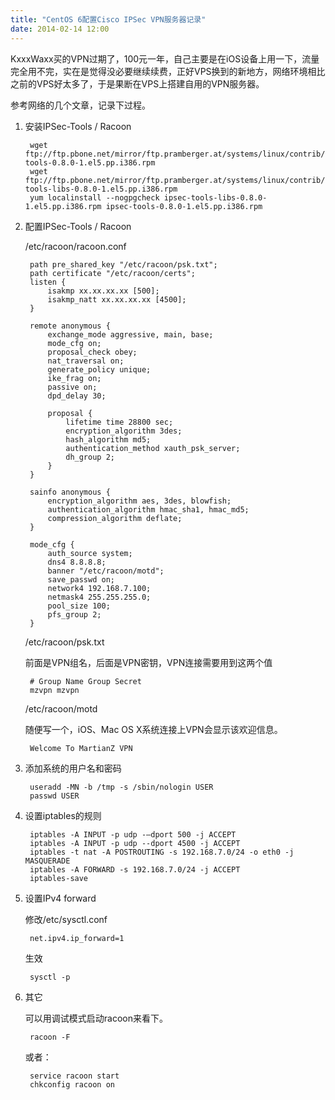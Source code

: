 ```yaml
---
title: "CentOS 6配置Cisco IPSec VPN服务器记录"
date: 2014-02-14 12:00
---
```


KxxxWaxx买的VPN过期了，100元一年，自己主要是在iOS设备上用一下，流量完全用不完，实在是觉得没必要继续续费，正好VPS换到的新地方，网络环境相比之前的VPS好太多了，于是果断在VPS上搭建自用的VPN服务器。

参考网络的几个文章，记录下过程。

1. 安装IPSec-Tools / Racoon

		wget ftp://ftp.pbone.net/mirror/ftp.pramberger.at/systems/linux/contrib/rhel5/i386/ipsec-tools-0.8.0-1.el5.pp.i386.rpm
		wget ftp://ftp.pbone.net/mirror/ftp.pramberger.at/systems/linux/contrib/rhel5/i386/ipsec-tools-libs-0.8.0-1.el5.pp.i386.rpm
		yum localinstall --nogpgcheck ipsec-tools-libs-0.8.0-1.el5.pp.i386.rpm ipsec-tools-0.8.0-1.el5.pp.i386.rpm

2. 配置IPSec-Tools / Racoon

	/etc/racoon/racoon.conf

        path pre_shared_key "/etc/racoon/psk.txt";
        path certificate "/etc/racoon/certs";
        listen {
            isakmp xx.xx.xx.xx [500];
            isakmp_natt xx.xx.xx.xx [4500];
        }

        remote anonymous {
            exchange_mode aggressive, main, base;
            mode_cfg on;
            proposal_check obey;
            nat_traversal on;
            generate_policy unique;
            ike_frag on;
            passive on;
            dpd_delay 30;

            proposal {
                lifetime time 28800 sec;
                encryption_algorithm 3des;
                hash_algorithm md5;
                authentication_method xauth_psk_server;
                dh_group 2;
            }
        }

        sainfo anonymous {
            encryption_algorithm aes, 3des, blowfish;
            authentication_algorithm hmac_sha1, hmac_md5;
            compression_algorithm deflate;
        }

        mode_cfg {
            auth_source system;
            dns4 8.8.8.8;
            banner "/etc/racoon/motd";
            save_passwd on;
            network4 192.168.7.100;
            netmask4 255.255.255.0;
            pool_size 100;
            pfs_group 2;
        }

	/etc/racoon/psk.txt

	前面是VPN组名，后面是VPN密钥，VPN连接需要用到这两个值

		# Group Name Group Secret
		mzvpn mzvpn
	
	/etc/racoon/motd

	随便写一个，iOS、Mac OS X系统连接上VPN会显示该欢迎信息。

		Welcome To MartianZ VPN
		
3. 添加系统的用户名和密码

		useradd -MN -b /tmp -s /sbin/nologin USER
		passwd USER

4. 设置iptables的规则

		iptables -A INPUT -p udp -–dport 500 -j ACCEPT
		iptables -A INPUT -p udp --dport 4500 -j ACCEPT
		iptables -t nat -A POSTROUTING -s 192.168.7.0/24 -o eth0 -j MASQUERADE
		iptables -A FORWARD -s 192.168.7.0/24 -j ACCEPT
		iptables-save
		
5. 设置IPv4 forward

	修改/etc/sysctl.conf

		net.ipv4.ip_forward=1
		
	生效
	
		sysctl -p
		
6. 其它

	可以用调试模式启动racoon来看下。
	
		racoon -F
	或者：
	
		service racoon start
		chkconfig racoon on